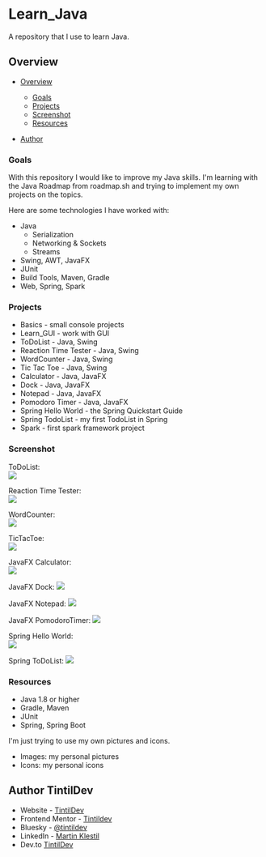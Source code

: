 # Learn_Java
A repository that I use to learn Java.

## Overview

- [Overview](#overview)
  - [Goals](#goals)
  - [Projects](#projects)
  - [Screenshot](#screenshot)
  - [Resources](#resources)

- [Author](#author)

### Goals
With this repository I would like to improve my Java skills. I'm learning with the Java Roadmap from roadmap.sh and trying to implement my own projects on the topics.

Here are some technologies I have worked with:
- Java
  - Serialization
  - Networking & Sockets
  - Streams
- Swing, AWT, JavaFX
- JUnit
- Build Tools, Maven, Gradle
- Web, Spring, Spark


### Projects

- Basics - small console projects
- Learn_GUI - work with GUI
- ToDoList - Java, Swing
- Reaction Time Tester - Java, Swing
- WordCounter - Java, Swing
- Tic Tac Toe - Java, Swing
- Calculator - Java, JavaFX
- Dock - Java, JavaFX
- Notepad - Java, JavaFX
- Pomodoro Timer - Java, JavaFX
- Spring Hello World - the Spring Quickstart Guide
- Spring TodoList - my first TodoList in Spring
- Spark - first spark framework project

### Screenshot
ToDoList:  
![](./images/todolist.png)  

Reaction Time Tester:  
![](./images/reaction-time-tester.png)  

WordCounter:  
![](./images/wordcounter.png)  

TicTacToe:  
![](./images/tictactoe.png)  

JavaFX Calculator:  
![](./images/calculatorJavaFX.png)  

JavaFX Dock:
![](./images/widgetProgramIcon.png)  

JavaFX Notepad:
![](./images/notepad.png)  

JavaFX PomodoroTimer:
![](./images/pomodoroTimer.png)  

Spring Hello World:  
![](./images/springHelloWorld.png)  

Spring ToDoList:
![](./images/springToDoList.png)  


### Resources

- Java 1.8 or higher
- Gradle, Maven
- JUnit
- Spring, Spring Boot 


I'm just trying to use my own pictures and icons.

- Images: my personal pictures
- Icons: my personal icons

## Author TintilDev
- Website - [TintilDev](https://github.com/tintildev)
- Frontend Mentor - [Tintildev](https://www.frontendmentor.io/profile/tintildev)
- Bluesky - [@tintildev‬](https://bsky.app/profile/tintildev.bsky.social)
- LinkedIn - [Martin Klestil](https://www.linkedin.com/in/martin-klestil/)
- Dev.to [TintilDev](https://dev.to/tintildev)


